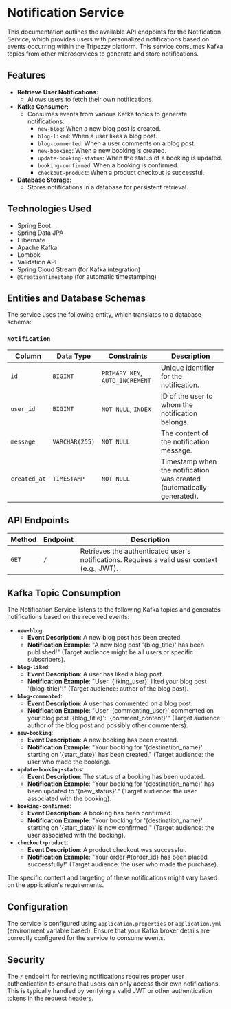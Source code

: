 # Notification Service

This documentation outlines the available API endpoints for the Notification Service, which provides users with personalized notifications based on events occurring within the Tripezzy platform. This service consumes Kafka topics from other microservices to generate and store notifications.

## Features

* **Retrieve User Notifications:**
    * Allows users to fetch their own notifications.
* **Kafka Consumer:**
    * Consumes events from various Kafka topics to generate notifications:
        * `new-blog`: When a new blog post is created.
        * `blog-liked`: When a user likes a blog post.
        * `blog-commented`: When a user comments on a blog post.
        * `new-booking`: When a new booking is created.
        * `update-booking-status`: When the status of a booking is updated.
        * `booking-confirmed`: When a booking is confirmed.
        * `checkout-product`: When a product checkout is successful.
* **Database Storage:**
    * Stores notifications in a database for persistent retrieval.

## Technologies Used

* Spring Boot
* Spring Data JPA
* Hibernate
* Apache Kafka
* Lombok
* Validation API
* Spring Cloud Stream (for Kafka integration)
* `@CreationTimestamp` (for automatic timestamping)

## Entities and Database Schemas

The service uses the following entity, which translates to a database schema:

### `Notification`

| Column        | Data Type        | Constraints             | Description                                                                  |
|---------------|------------------|-------------------------|------------------------------------------------------------------------------|
| `id`          | `BIGINT`         | `PRIMARY KEY`, `AUTO_INCREMENT` | Unique identifier for the notification.                                    |
| `user_id`     | `BIGINT`         | `NOT NULL`, `INDEX`     | ID of the user to whom the notification belongs.                               |
| `message`     | `VARCHAR(255)`   | `NOT NULL`              | The content of the notification message.                                     |
| `created_at`  | `TIMESTAMP`      | `NOT NULL`              | Timestamp when the notification was created (automatically generated).         |

## API Endpoints

| Method | Endpoint | Description                                                                                                                                                                                              |
|--------|----------|----------------------------------------------------------------------------------------------------------------------------------------------------------------------------------------------------------|
| `GET`  | `/`      | Retrieves the authenticated user's notifications. Requires a valid user context (e.g., JWT).                                                                                                            |

## Kafka Topic Consumption

The Notification Service listens to the following Kafka topics and generates notifications based on the received events:

* **`new-blog`**:
    * **Event Description**: A new blog post has been created.
    * **Notification Example**: "A new blog post '{blog_title}' has been published!" (Target audience might be all users or specific subscribers).
* **`blog-liked`**:
    * **Event Description**: A user has liked a blog post.
    * **Notification Example**: "User '{liking_user}' liked your blog post '{blog_title}'!" (Target audience: author of the blog post).
* **`blog-commented`**:
    * **Event Description**: A user has commented on a blog post.
    * **Notification Example**: "User '{commenting_user}' commented on your blog post '{blog_title}': '{comment_content}'" (Target audience: author of the blog post and possibly other commenters).
* **`new-booking`**:
    * **Event Description**: A new booking has been created.
    * **Notification Example**: "Your booking for '{destination_name}' starting on '{start_date}' has been created." (Target audience: the user who made the booking).
* **`update-booking-status`**:
    * **Event Description**: The status of a booking has been updated.
    * **Notification Example**: "Your booking for '{destination_name}' has been updated to '{new_status}'." (Target audience: the user associated with the booking).
* **`booking-confirmed`**:
    * **Event Description**: A booking has been confirmed.
    * **Notification Example**: "Your booking for '{destination_name}' starting on '{start_date}' is now confirmed!" (Target audience: the user associated with the booking).
* **`checkout-product`**:
    * **Event Description**: A product checkout was successful.
    * **Notification Example**: "Your order #{order_id} has been placed successfully!" (Target audience: the user who made the purchase).

The specific content and targeting of these notifications might vary based on the application's requirements.

## Configuration

The service is configured using `application.properties` or `application.yml` (environment variable based). Ensure that your Kafka broker details are correctly configured for the service to consume events.

## Security

The `/` endpoint for retrieving notifications requires proper user authentication to ensure that users can only access their own notifications. This is typically handled by verifying a valid JWT or other authentication tokens in the request headers.